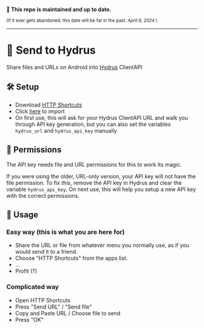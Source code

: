 **📢 This repo is maintained and up to date.**

<sup>(If it ever gets abandoned, this date will be far in the past: <i>April 6, 2024</i> )</sup>

---

# 💌 Send to Hydrus
Share files and URLs on Android into [Hydrus](https://github.com/hydrusnetwork/hydrus) ClientAPI

## 🛠️ Setup
  - Download [HTTP Shortcuts](https://http-shortcuts.rmy.ch/)
  - Click [here](https://http-shortcuts.rmy.ch/import?url=https%3A%2F%2Fgithub.com%2FWyrrrd%2Fsend-to-hydrus%2Freleases%2Flatest%2Fdownload%2Fshortcuts.zip) to import
  - On first use, this will ask for your Hydrus ClientAPI URL and walk you through API key generation, but you can also set the variables `hydrus_url` and `hydrus_api_key` manually

## 🔑 Permissions
The API key needs file and URL permissions for this to work its magic.

If you were using the older, URL-only version, your API key will not have the file permission. To fix this, remove the API key in Hydrus and clear the variable `hydrus_api_key`. On next use, this will help you setup a new API key with the correct permissions.

## 🤲 Usage

### Easy way (this is what you are here for)
  - Share the URL or file from whatever menu you normally use, as if you would send it to a friend.
  - Choose "HTTP Shortcuts" from the apps list.
  - ...
  - Profit (?)
  
### Complicated way
  - Open HTTP Shortcuts
  - Press "Send URL" / "Send file"
  - Copy and Paste URL / Choose file to send
  - Press "OK"
  
